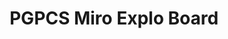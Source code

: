 ---
title: PGPCS Miro Explo Board
redirect_to: https://miro.com/app/board/uXjVOEAx5o4=/?invite_link_id=590555444253
redirect_from: 
  - /PGPCSExplo
  - /pgpcsexplo
---